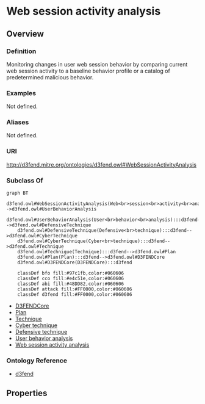 # Web session activity analysis

## Overview

### Definition
Monitoring changes in user web session behavior by comparing current web session activity to a baseline behavior profile or a catalog of predetermined malicious behavior.

### Examples
Not defined.

### Aliases
Not defined.

### URI
http://d3fend.mitre.org/ontologies/d3fend.owl#WebSessionActivityAnalysis

### Subclass Of
```mermaid
graph BT
    d3fend.owl#WebSessionActivityAnalysis(Web<br>session<br>activity<br>analysis):::d3fend-->d3fend.owl#UserBehaviorAnalysis
    d3fend.owl#UserBehaviorAnalysis(User<br>behavior<br>analysis):::d3fend-->d3fend.owl#DefensiveTechnique
    d3fend.owl#DefensiveTechnique(Defensive<br>technique):::d3fend-->d3fend.owl#CyberTechnique
    d3fend.owl#CyberTechnique(Cyber<br>technique):::d3fend-->d3fend.owl#Technique
    d3fend.owl#Technique(Technique):::d3fend-->d3fend.owl#Plan
    d3fend.owl#Plan(Plan):::d3fend-->d3fend.owl#D3FENDCore
    d3fend.owl#D3FENDCore(D3FENDCore):::d3fend
    
    classDef bfo fill:#97c1fb,color:#060606
    classDef cco fill:#e4c51e,color:#060606
    classDef abi fill:#48DD82,color:#060606
    classDef attack fill:#FF0000,color:#060606
    classDef d3fend fill:#FF0000,color:#060606
```

- [D3FENDCore](/docs/ontology/reference/model/D3FENDCore/D3FENDCore.md)
- [Plan](/docs/ontology/reference/model/D3FENDCore/Plan/Plan.md)
- [Technique](/docs/ontology/reference/model/D3FENDCore/Plan/Technique/Technique.md)
- [Cyber technique](/docs/ontology/reference/model/D3FENDCore/Plan/Technique/Cyber%20technique/Cyber%20technique.md)
- [Defensive technique](/docs/ontology/reference/model/D3FENDCore/Plan/Technique/Cyber%20technique/Defensive%20technique/Defensive%20technique.md)
- [User behavior analysis](/docs/ontology/reference/model/D3FENDCore/Plan/Technique/Cyber%20technique/Defensive%20technique/User%20behavior%20analysis/User%20behavior%20analysis.md)
- [Web session activity analysis](/docs/ontology/reference/model/D3FENDCore/Plan/Technique/Cyber%20technique/Defensive%20technique/User%20behavior%20analysis/Web%20session%20activity%20analysis/Web%20session%20activity%20analysis.md)


### Ontology Reference
- [d3fend](http://d3fend.mitre.org/ontologies/d3fend.owl#)

## Properties
